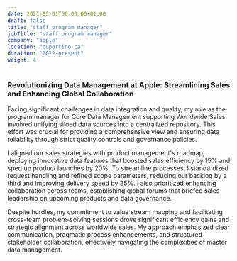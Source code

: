 ```yaml
---
date: 2021-05-01T00:00:00+01:00
draft: false
title: "staff program manager"
jobTitle: "staff program manager"
company: "apple"
location: "cupertino ca"
duration: "2022-present"
weight: 4
---
```

### Revolutionizing Data Management at Apple: Streamlining Sales and Enhancing Global Collaboration

Facing significant challenges in data integration and quality, my role as the program manager for Core Data Management supporting Worldwide Sales involved unifying siloed data sources into a centralized repository. This effort was crucial for providing a comprehensive view and ensuring data reliability through strict quality controls and governance policies.

I aligned our sales strategies with product management's roadmap, deploying innovative data features that boosted sales efficiency by 15% and sped up product launches by 20%. To streamline processes, I standardized request handling and refined scope parameters, reducing our backlog by a third and improving delivery speed by 25%. I also prioritized enhancing collaboration across teams, establishing global forums that briefed sales leadership on upcoming products and data governance.

Despite hurdles, my commitment to value stream mapping and facilitating cross-team problem-solving sessions drove significant efficiency gains and strategic alignment across worldwide sales. My approach emphasized clear communication, pragmatic process enhancements, and structured stakeholder collaboration, effectively navigating the complexities of master data management.